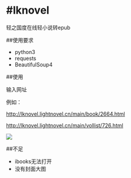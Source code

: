 #lknovel
==========

轻之国度在线轻小说转epub

##使用要求

- python3
- requests
- BeautifulSoup4

##使用

输入网址

例如：

http://lknovel.lightnovel.cn/main/book/2664.html

http://lknovel.lightnovel.cn/main/vollist/726.html

![](https://github.com/bebound/lknovel/screenShot/1.png)

##不足

- ibooks无法打开
- 没有封面大图
